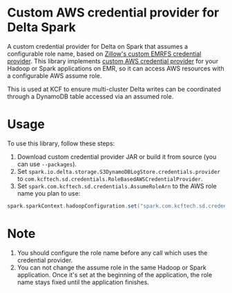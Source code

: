 Custom AWS credential provider for Delta Spark
=======
A custom credential provider for Delta on Spark that assumes a configurable role name, based on [Zillow's custom EMRFS credential provider](https://github.com/zillow/aws-custom-credential-provider).
This library implements [custom AWS credential provider](http://docs.aws.amazon.com/emr/latest/ManagementGuide/emr-plan-credentialsprovider.html) for your Hadoop or Spark applications on EMR, so it can access AWS resources with a configurable AWS assume role.

This is used at KCF to ensure multi-cluster Delta writes can be coordinated through a DynamoDB table
accessed via an assumed role.

# Usage
To use this library, follow these steps:
1. Download custom credential provider JAR or build it from source (you can use `--packages`).
2. Set `spark.io.delta.storage.S3DynamoDBLogStore.credentials.provider` to `com.kcftech.sd.credentials.RoleBasedAWSCredentialProvider`.
3. Set `spark.com.kcftech.sd.credentials.AssumeRoleArn` to the AWS role name you plan to use:
```scala
spark.sparkContext.hadoopConfiguration.set("spark.com.kcftech.sd.credentials.AssumeRoleArn", jobArgs.params.getOrElse("roleName", "your-aws-role-arn"))
```

# Note
1. You should configure the role name before any call which uses the credential provider.
2. You can not change the assume role in the same Hadoop or Spark application. Once it's set at the beginning of the application, the role name stays fixed until the application finishes.
